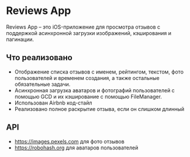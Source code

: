 # Reviews App

Reviews App – это iOS-приложение для просмотра отзывов с поддержкой асинхронной загрузки изображений, кэширования и пагинации.

##  Что реализовано

-  Отображение списка отзывов с именем, рейтингом, текстом, фото пользователей и временем создания, а также остальные обязательные задачи.
-  Асинхронная загрузка аватаров и фотографий пользователей с помощью GCD и их кэширование с помощью FileManager.
-  Использован Airbnb код-стайл
-  Реализовано полное раскрытие отзыва, если он слишком длинный

## API
- https://images.pexels.com для фото отзывов
- https://robohash.org для аватаров пользователей
